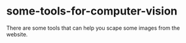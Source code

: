 # some-tools-for-computer-vision
There are some tools that can help you scape some images from the website.
